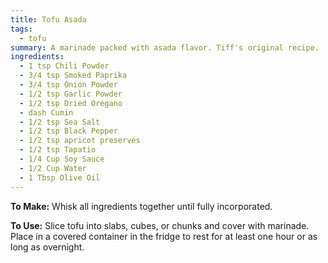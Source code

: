 ```yaml
---
title: Tofu Asada
tags:
  - tofu
summary: A marinade packed with asada flavor. Tiff's original recipe.
ingredients:
  - 1 tsp Chili Powder
  - 3/4 tsp Smoked Paprika
  - 3/4 tsp Onion Powder
  - 1/2 tsp Garlic Powder
  - 1/2 tsp Dried Oregano
  - dash Cumin
  - 1/2 tsp Sea Salt
  - 1/2 tsp Black Pepper
  - 1/2 tsp apricot preserves
  - 1/2 tsp Tapatio
  - 1/4 Cup Soy Sauce
  - 1/2 Cup Water
  - 1 Tbsp Olive Oil
---
```


**To Make:** Whisk all ingredients together until fully incorporated.

**To Use:** Slice tofu into slabs, cubes, or chunks and cover with marinade. Place in a covered container in the fridge to rest for at least one hour or as long as overnight.
